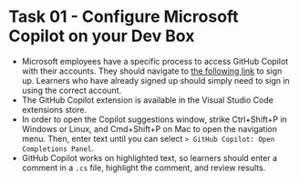 # Task 01 - Configure Microsoft Copilot on your Dev Box

- Microsoft employees have a specific process to access GitHub Copilot with their accounts. They should navigate to [the following link](https://aka.ms/copilot) to sign up. Learners who have already signed up should simply need to sign in using the correct account.
- The GitHub Copilot extension is available in the Visual Studio Code extensions store.
- In order to open the Copilot suggestions window, strike Ctrl+Shift+P in Windows or Linux, and Cmd+Shift+P on Mac to open the navigation menu. Then, enter text until you can select `> GitHub Copilot: Open Completions Panel`.
- GitHub Copilot works on highlighted text, so learners should enter a comment in a `.cs` file, highlight the comment, and review results.
